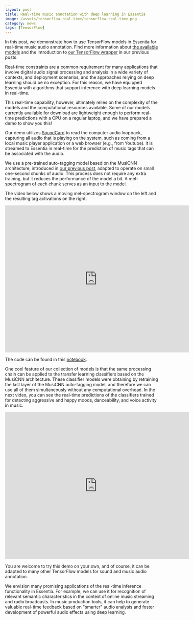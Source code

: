 ```yaml
---
layout: post
title: Real-time music annotation with deep learning in Essentia
image: /assets/tensorflow-real-time/tensorflow-real-time.png
category: news
tags: [TensorFlow]
---
```

In this post, we demonstrate how to use TensorFlow models in Essentia for real-time music audio annotation. Find more information about [the available models](https://mtg.github.io/essentia-labs/news/2020/01/16/tensorflow-models-released/) and the introduction to [our TensorFlow wrapper](https://mtg.github.io/essentia-labs/news/2019/10/19/tensorflow-models-in-essentia/) in our previous posts.

Real-time constraints are a common requirement for many applications that involve digital audio signal processing and analysis in a wide variety of contexts, and deployment scenarios, and the approaches relying on deep learning should be no exception. For this reason, we have equipped Essentia with algorithms that support inference with deep learning models in real-time.

This real-time capability, however, ultimately relies on the complexity of the models and the computational resources available. Some of our models currently available for download are lightweight enough to perform real-time predictions with a CPU on a regular laptop, and we have prepared a demo to show you this!

Our demo utilizes [SoundCard](https://github.com/bastibe/SoundCard) to read the computer audio loopback, capturing all audio that is playing on the system, such as coming from a local music player application or a web browser (e.g., from Youtube). It is streamed to Essentia in real-time for the prediction of music tags that can be associated with the audio.

We use a pre-trained auto-tagging model based on the MusiCNN architecture, introduced in [our previous post](https://mtg.github.io/essentia-labs/news/2019/10/19/tensorflow-models-in-essentia/), adapted to operate on small one-second chunks of audio.
This process does not require any extra training, but it reduces the performance of the model a bit. A mel-spectrogram of each chunk serves as an input to the model.

The video below shows a moving mel-spectrogram window on the left and the resulting tag activations on the right.

<iframe width="600" height="480" src="http://www.youtube.com/embed/t1emx0_U3zw" frameborder="0" allowfullscreen></iframe>

The code can be found in this [notebook](https://github.com/pabloEntropia/mtg-general-meeting-03-2020-essentia-tensorflow/blob/master/demo-realtime-essentia-tensorflow.ipynb).

One cool feature of our collection of models is that the same processing chain can be applied to the transfer learning classifiers based on the MusiCNN architecture. These classifier models were obtaining by retraining the last layer of the MusiCNN auto-tagging model, and therefore we can use all of them simultaneously without any computational overhead. In the next video, you can see the real-time predictions of the classifiers trained for detecting aggressive and happy moods, danceability, and voice activity in music.

<iframe width="600" height="480" src="http://www.youtube.com/embed/IWcb8Jx2bk0" frameborder="0" allowfullscreen></iframe>

You are welcome to try this demo on your own, and of course, it can be adapted to many other TensorFlow models for sound and music audio annotation.

We envision many promising applications of the real-time inference functionality in Essentia. For example, we can use it for recognition of relevant semantic characteristics in the context of online music streaming and radio broadcasts. In music production tools, it can help to generate valuable real-time feedback based on "smarter" audio analysis and foster development of powerful audio effects using deep learning.
